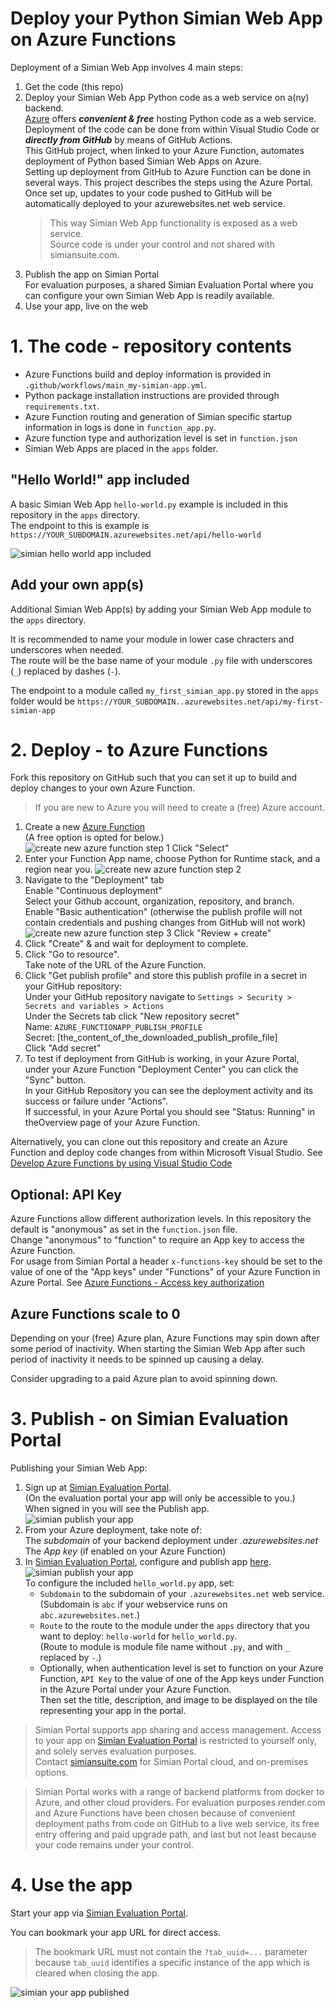 # Deploy your Python Simian Web App on Azure Functions

Deployment of a Simian Web App involves 4 main steps:
1. Get the code (this repo)
2. Deploy your Simian Web App Python code as a web service on a(ny) backend.  
   [Azure](https://portal.azure.com/) offers _**convenient & free**_ hosting Python code as a web service.
   Deployment of the code can be done from within Visual Studio Code or _**directly from GitHub**_ by means of GitHub Actions.   
   This GitHub project, when linked to your Azure Function, automates deployment of Python based Simian Web Apps on Azure.  
   Setting up deployment from GitHub to Azure Function can be done in several ways. This project describes the steps using the Azure Portal.  
   Once set up, updates to your code pushed to GitHub will be automatically deployed to your azurewebsites.net web service.  
   > This way Simian Web App functionality is exposed as a web service.  
   > Source code is under your control and not shared with simiansuite.com.
3. Publish the app on Simian Portal  
   For evaluation purposes, a shared Simian Evaluation Portal where you can configure your own Simian Web App is readily available.  
4. Use your app, live on the web

# 1. The code - repository contents
- Azure Functions build and deploy information is provided in `.github/workflows/main_my-simian-app.yml`.
- Python package installation instructions are provided through `requirements.txt`.
- Azure Function routing and generation of Simian specific startup information in logs is done in `function_app.py`.
- Azure function type and authorization level is set in `function.json`
- Simian Web Apps are placed in the `apps` folder.

## "Hello World!" app included
A basic Simian Web App `hello-world.py` example is included in this repository in the `apps` directory.  
The endpoint to this is example is `https://YOUR_SUBDOMAIN.azurewebsites.net/api/hello-world`

![simian hello world app included](readme-images/hello-world.png)

## Add your own app(s)
Additional Simian Web App(s) by adding your Simian Web App module to the `apps` directory.  

It is recommended to name your module in lower case chracters and underscores when needed.  
The route will be the base name of your module `.py` file with underscores (`_`) replaced by dashes (`-`).

The endpoint to a module called `my_first_simian_app.py` stored in the `apps` folder would be `https://YOUR_SUBDOMAIN..azurewebsites.net/api/my-first-simian-app`

# 2. Deploy - to Azure Functions
Fork this repository on GitHub such that you can set it up to build and deploy changes to your own Azure Function.

> If you are new to Azure you will need to create a (free) Azure account.

1. Create a new [Azure Function](https://portal.azure.com/#create/Microsoft.FunctionApp)  
   (A free option is opted for below.)  
   ![create new azure function step 1](readme-images/azure_create_new_function_step_1.png)
   Click "Select"
2. Enter your Function App name, choose Python for Runtime stack, and a region near you.
   ![create new azure function step 2](readme-images/azure_create_new_function_step_2.png)  
3. Navigate to the "Deployment" tab  
   Enable "Continuous deployment"  
   Select your Github account, organization, repository, and branch.  
   Enable "Basic authentication" (otherwise the publish profile will not contain credentials and pushing changes from GitHub will not work)  
   ![create new azure function step 3](readme-images/azure_create_new_function_step_3.png) 
   Click "Review + create"
3. Click "Create" & and wait for deployment to complete.
4. Click "Go to resource".  
   Take note of the URL of the Azure Function.
5. Click "Get publish profile" and store this publish profile in a secret in your GitHub repository:  
   Under your GitHub repository navigate to `Settings > Security > Secrets and variables > Actions`  
   Under the Secrets tab click "New repository secret"  
   Name: `AZURE_FUNCTIONAPP_PUBLISH_PROFILE`  
   Secret: [the_content_of_the_downloaded_publish_profile_file]  
   Click "Add secret"
6. To test if deployment from GitHub is working, in your Azure Portal, under your Azure Function "Deployment Center" you can click the "Sync" button.  
   In your GitHub Repository you can see the deployment activity and its success or failure under "Actions".  
   If successful, in your Azure Portal you should see "Status: Running" in theOverview page of your Azure Function.

Alternatively, you can clone out this repository and create an Azure Function and deploy code changes from within Microsoft Visual Studio. See [Develop Azure Functions by using Visual Studio Code](https://learn.microsoft.com/en-us/azure/azure-functions/functions-develop-vs-code?tabs=node-v4%2Cpython-v2%2Cisolated-process%2Cquick-create&pivots=programming-language-python)

## Optional: API Key
Azure Functions allow different authorization levels. In this repository the default is "anonymous" as set in the `function.json` file.  
Change "anonymous" to "function" to require an App key to access the Azure Function.  
For usage from Simian Portal a header `x-functions-key` should be set to the value of one of the "App keys" under "Functions" of your Azure Function in Azure Portal. See [Azure Functions - Access key authorization](https://learn.microsoft.com/en-us/azure/azure-functions/functions-bindings-http-webhook-trigger?tabs=python-v2%2Cisolated-process%2Cnodejs-v4%2Cfunctionsv2&pivots=programming-language-python#api-key-authorization)

## Azure Functions scale to 0
Depending on your (free) Azure plan, Azure Functions may spin down after some period of inactivity.
When starting the Simian Web App after such period of inactivity it needs to be spinned up causing a delay. 

Consider upgrading to a paid Azure plan to avoid spinning down.

# 3. Publish - on Simian Evaluation Portal
Publishing your Simian Web App:
1. Sign up at [Simian Evaluation Portal](https://evaluate.simiansuite.com/).  
   (On the evaluation portal your app will only be accessible to you.)   
   When signed in you will see the Publish app.  
   ![simian publish your app](readme-images/simian-publish-your-app.png)  
1. From your Azure deployment, take note of:  
   The _subdomain_ of your backend deployment under _.azurewebsites.net_  
   The _App key_ (if enabled on your Azure Function)  
1. In [Simian Evaluation Portal](https://evaluate.simiansuite.com/), configure and publish app [here](https://evaluate.simiansuite.com/configure_my_app/).  
   ![simian publish your app](readme-images/simian-publish-your-app-configurator.png)  
   To configure the included `hello_world.py` app, set:
   - `Subdomain` to the subdomain of your `.azurewebsites.net` web service.  
     (Subdomain is `abc` if your webservice runs on `abc.azurewebsites.net`.)
   - `Route` to the route to the module under the `apps` directory that you want to deploy: `hello-world` for `hello_world.py`.  
     (Route to module is module file name without `.py`, and with `_` replaced by `-`.)
   - Optionally, when authentication level is set to function on your Azure Function, `API Key` to the value of one of the App keys under Function in the Azure Portal under your Azure Function.  
   Then set the title, description, and image to be displayed on the tile representing your app in the portal.

> Simian Portal supports app sharing and access management. Access to your app on [Simian Evaluation Portal](https://evaluate.simiansuite.com/) is restricted to yourself only, and solely serves evaluation purposes.  
> Contact [simiansuite.com](https://simiansuite.com/contact-us/) for Simian Portal cloud, and on-premises options.

> Simian Portal works with a range of backend platforms from docker to Azure, and other cloud providers.
> For evaluation purposes render.com and Azure Functions have been chosen because of convenient deployment paths from code on GitHub to a live web service, its free entry offering and paid upgrade path, and last but not least because your code remains under your control.

# 4. Use the app
Start your app via [Simian Evaluation Portal](https://evaluate.simiansuite.com/).  

You can bookmark your app URL for direct access. 

> The bookmark URL must not contain the `?tab_uuid=...` parameter because `tab_uuid` identifies a specific instance of the app which is cleared when closing the app.

![simian your app published](readme-images/simian-your-app-published.png)  

